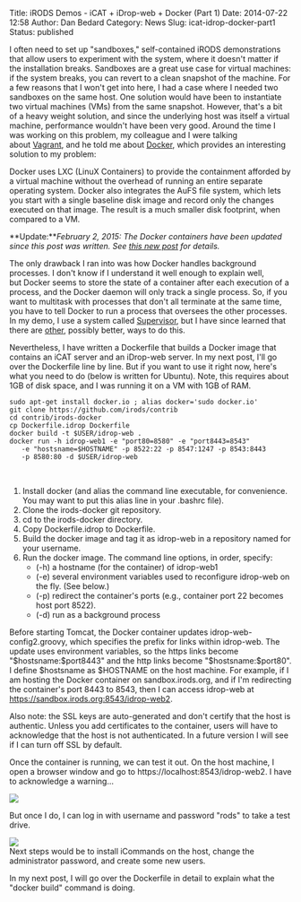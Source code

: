 Title: iRODS Demos - iCAT + iDrop-web + Docker (Part 1)
Date: 2014-07-22 12:58
Author: Dan Bedard
Category: News
Slug: icat-idrop-docker-part1
Status: published

I often need to set up "sandboxes," self-contained iRODS demonstrations
that allow users to experiment with the system, where it doesn't matter
if the installation breaks. Sandboxes are a great use case for virtual
machines: if the system breaks, you can revert to a clean snapshot of
the machine. For a few reasons that I won't get into here, I had a case
where I needed two sandboxes on the same host. One solution would have
been to instantiate two virtual machines (VMs) from the same snapshot.
However, that's a bit of a heavy weight solution, and since the
underlying host was itself a virtual machine, performance wouldn't have
been very good. Around the time I was working on this problem, my
colleague and I were talking
about [Vagrant](http://www.vagrantup.com/ "Vagrant"), and he told me
about [Docker](http://www.docker.com/ "Docker"), which provides an
interesting solution to my problem:  
<!--more-->  
Docker uses LXC (LinuX Containers) to provide the containment afforded
by a virtual machine without the overhead of running an entire separate
operating system. Docker also integrates the AuFS file system, which
lets you start with a single baseline disk image and record only the
changes executed on that image. The result is a much smaller disk
footprint, when compared to a VM.

**Update:***February 2, 2015: The Docker containers have been updated
since this post was written. See [this new
post](http://irods.org/post/irods-on-docker-update/) for details.*

The only drawback I ran into was how Docker handles background
processes. I don't know if I understand it well enough to explain well,
but Docker seems to store the state of a container after each execution
of a process, and the Docker daemon will only track a single process.
So, if you want to multitask with processes that don't all terminate at
the same time, you have to tell Docker to run a process that oversees
the other processes. In my demo, I use a system called
[Supervisor](http://supervisord.org/ "Supervisor"), but I have since
learned that there are
[other](http://phusion.github.io/baseimage-docker/ "baseimage"),
possibly better, ways to do this.

Nevertheless, I have written a Dockerfile that builds a Docker image
that contains an iCAT server and an iDrop-web server. In my next post,
I'll go over the Dockerfile line by line. But if you want to use it
right now, here's what you need to do (below is written for Ubuntu).
Note, this requires about 1GB of disk space, and I was running it on a
VM with 1GB of RAM.

~~~~ 
sudo apt-get install docker.io ; alias docker='sudo docker.io'
git clone https://github.com/irods/contrib
cd contrib/irods-docker
cp Dockerfile.idrop Dockerfile
docker build -t $USER/idrop-web .
docker run -h idrop-web1 -e "port80=8580" -e "port8443=8543"   
   -e "hostsname=$HOSTNAME" -p 8522:22 -p 8547:1247 -p 8543:8443   
   -p 8580:80 -d $USER/idrop-web
~~~~

 

1.  Install docker (and alias the command line executable, for
    convenience. You may want to put this alias line in your .bashrc
    file).
2.  Clone the irods-docker git repository.
3.  cd to the irods-docker directory.
4.  Copy Dockerfile.idrop to Dockerfile.
5.  Build the docker image and tag it as idrop-web in a repository named
    for your username.
6.  Run the docker image. The command line options, in order, specify:
    -   (-h) a hostname (for the container) of idrop-web1
    -   (-e) several environment variables used to reconfigure idrop-web
        on the fly. (See below.)
    -   (-p) redirect the container's ports (e.g., container port 22
        becomes host port 8522).
    -   (-d) run as a background process

Before starting Tomcat, the Docker container updates
idrop-web-config2.groovy, which specifies the prefix for links within
idrop-web. The update uses environment variables, so the https links
become "\$hostsname:\$port8443" and the http links become
"\$hostsname:\$port80". I define \$hostsname as \$HOSTNAME on the host
machine. For example, if I am hosting the Docker container on
sandbox.irods.org, and if I'm redirecting the container's port 8443 to
8543, then I can access idrop-web at
https://sandbox.irods.org:8543/idrop-web2.

Also note: the SSL keys are auto-generated and don't certify that the
host is authentic. Unless you add certificates to the container, users
will have to acknowledge that the host is not authenticated. In a future
version I will see if I can turn off SSL by default.

Once the container is running, we can test it out. On the host machine,
I open a browser window and go to https://localhost:8543/idrop-web2. I
have to acknowledge a warning...

<div class="full_image"><img src="{filename}/uploads/2014/07/idrop-docker1.png" /></div>

But once I do, I can log in with username and password "rods" to take a
test drive.

<div class="full_image"><img src="{filename}/uploads/2014/07/idrop-docker2.png" /></div>Next
steps would be to install iCommands on the host, change the
administrator password, and create some new users.

In my next post, I will go over the Dockerfile in detail to explain what
the "docker build" command is doing.

 

 
